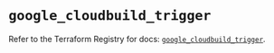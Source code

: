 # `google_cloudbuild_trigger`

Refer to the Terraform Registry for docs: [`google_cloudbuild_trigger`](https://registry.terraform.io/providers/hashicorp/google/6.14.0/docs/resources/cloudbuild_trigger).
